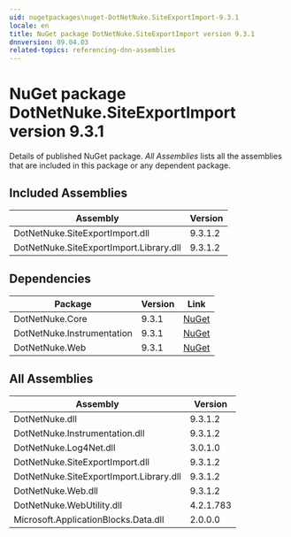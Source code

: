 ```yaml
---
uid: nugetpackages\nuget-DotNetNuke.SiteExportImport-9.3.1
locale: en
title: NuGet package DotNetNuke.SiteExportImport version 9.3.1
dnnversion: 09.04.03
related-topics: referencing-dnn-assemblies
---
```


# NuGet package DotNetNuke.SiteExportImport version 9.3.1
Details of published NuGet package.
*All Assemblies* lists all the assemblies that are included in this package or any dependent package.

## Included Assemblies

|Assembly|Version|
|---|---|
|DotNetNuke.SiteExportImport.dll|9.3.1.2|
|DotNetNuke.SiteExportImport.Library.dll|9.3.1.2|

## Dependencies

|Package|Version|Link|
|---|---|---|
|DotNetNuke.Core|9.3.1|[NuGet](https://www.nuget.org/packages/DotNetNuke.Core/9.3.1)|
|DotNetNuke.Instrumentation|9.3.1|[NuGet](https://www.nuget.org/packages/DotNetNuke.Instrumentation/9.3.1)|
|DotNetNuke.Web|9.3.1|[NuGet](https://www.nuget.org/packages/DotNetNuke.Web/9.3.1)|

## All Assemblies

|Assembly|Version|
|---|---|
|DotNetNuke.dll|9.3.1.2|
|DotNetNuke.Instrumentation.dll|9.3.1.2|
|DotNetNuke.Log4Net.dll|3.0.1.0|
|DotNetNuke.SiteExportImport.dll|9.3.1.2|
|DotNetNuke.SiteExportImport.Library.dll|9.3.1.2|
|DotNetNuke.Web.dll|9.3.1.2|
|DotNetNuke.WebUtility.dll|4.2.1.783|
|Microsoft.ApplicationBlocks.Data.dll|2.0.0.0|

